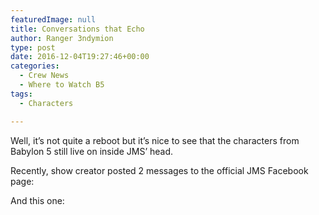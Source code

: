 ```yaml
---
featuredImage: null
title: Conversations that Echo
author: Ranger 3ndymion
type: post
date: 2016-12-04T19:27:46+00:00
categories:
  - Crew News
  - Where to Watch B5
tags:
  - Characters

---
```

Well, it&#8217;s not quite a reboot but it&#8217;s nice to see that the characters from Babylon 5 still live on inside JMS&#8217; head.

Recently, show creator posted 2 messages to the official JMS Facebook page:



And this one:

